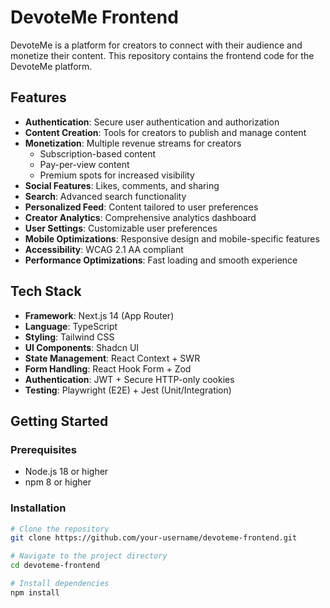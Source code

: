# DevoteMe Frontend

DevoteMe is a platform for creators to connect with their audience and monetize their content. This repository contains the frontend code for the DevoteMe platform.

## Features

- **Authentication**: Secure user authentication and authorization
- **Content Creation**: Tools for creators to publish and manage content
- **Monetization**: Multiple revenue streams for creators
  - Subscription-based content
  - Pay-per-view content
  - Premium spots for increased visibility
- **Social Features**: Likes, comments, and sharing
- **Search**: Advanced search functionality
- **Personalized Feed**: Content tailored to user preferences
- **Creator Analytics**: Comprehensive analytics dashboard
- **User Settings**: Customizable user preferences
- **Mobile Optimizations**: Responsive design and mobile-specific features
- **Accessibility**: WCAG 2.1 AA compliant
- **Performance Optimizations**: Fast loading and smooth experience

## Tech Stack

- **Framework**: Next.js 14 (App Router)
- **Language**: TypeScript
- **Styling**: Tailwind CSS
- **UI Components**: Shadcn UI
- **State Management**: React Context + SWR
- **Form Handling**: React Hook Form + Zod
- **Authentication**: JWT + Secure HTTP-only cookies
- **Testing**: Playwright (E2E) + Jest (Unit/Integration)

## Getting Started

### Prerequisites

- Node.js 18 or higher
- npm 8 or higher

### Installation

```bash
# Clone the repository
git clone https://github.com/your-username/devoteme-frontend.git

# Navigate to the project directory
cd devoteme-frontend

# Install dependencies
npm install

